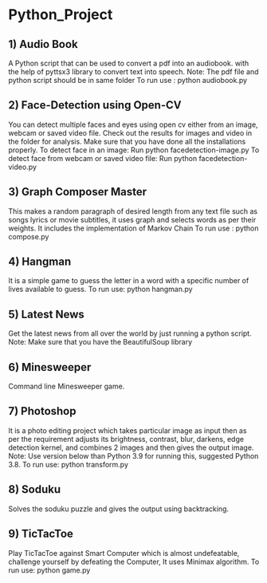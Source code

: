 # Python_Project

## 1) Audio Book
A Python script that can be used to convert a pdf into an audiobook.
with the help of pyttsx3 library to convert text into speech.
Note: The pdf file and python script should be in same folder
To run use : python audiobook.py

## 2) Face-Detection using Open-CV
You can detect multiple faces and eyes using open cv either from an image, webcam or saved video file.
Check out the results for images and video in the folder for analysis.
Make sure that you have done all the installations properly.
To detect face in an image: Run python facedetection-image.py
To detect face from webcam or saved video file: Run python facedetection-video.py

## 3) Graph Composer Master
This makes a random paragraph of desired length from any text file such as songs lyrics or movie subtitles, it uses graph and selects words as per their weights. It includes the implementation of Markov Chain
To run use : python compose.py

## 4) Hangman
It is a simple game to guess the letter in a word with a specific number of lives available to guess.
To run use: python hangman.py

## 5) Latest News
Get the latest news from all over the world by just running a python script.
Note: Make sure that you have the BeautifulSoup library 

## 6) Minesweeper
Command line Minesweeper game.

## 7) Photoshop
It is a photo editing project which takes particular image as input then as per the requirement adjusts its brightness, contrast, blur, darkens, edge detection kernel, and combines 2 images and then gives the output image.
Note: Use version below than Python 3.9 for running this, suggested Python 3.8.
To run use: python transform.py

## 8) Soduku
Solves the soduku puzzle and gives the output using backtracking.

## 9) TicTacToe
Play TicTacToe against Smart Computer which is almost undefeatable, challenge yourself by defeating the Computer, It uses Minimax algorithm.
To run use: python game.py
